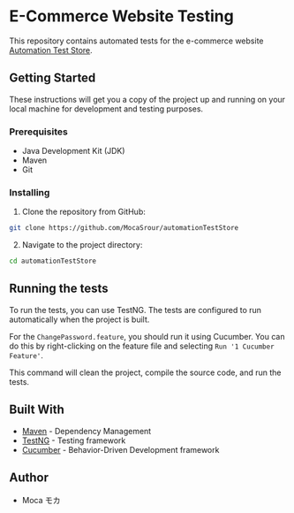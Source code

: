 # E-Commerce Website Testing

This repository contains automated tests for the e-commerce website [Automation Test Store](https://automationteststore.com/).

## Getting Started

These instructions will get you a copy of the project up and running on your local machine for development and testing purposes.

### Prerequisites

- Java Development Kit (JDK)
- Maven
- Git

### Installing

1. Clone the repository from GitHub:

```bash
git clone https://github.com/MocaSrour/automationTestStore
```

2. Navigate to the project directory:

```bash
cd automationTestStore
```

## Running the tests

To run the tests, you can use TestNG. The tests are configured to run automatically when the project is built.

For the `ChangePassword.feature`, you should run it using Cucumber. You can do this by right-clicking on the feature file and selecting `Run '1 Cucumber Feature'`.

This command will clean the project, compile the source code, and run the tests.

## Built With

- [Maven](https://maven.apache.org/) - Dependency Management
- [TestNG](https://mvnrepository.com/artifact/org.testng/testng) - Testing framework
- [Cucumber](https://mvnrepository.com/artifact/io.cucumber/cucumber-java) - Behavior-Driven Development framework

## Author

- Moca モカ
